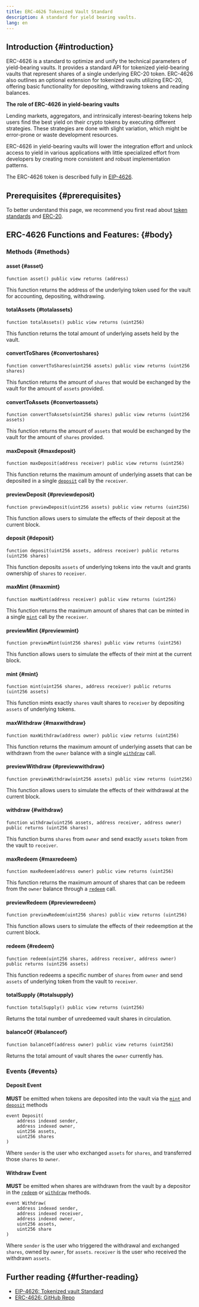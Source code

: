 ```yaml
---
title: ERC-4626 Tokenized Vault Standard
description: A standard for yield bearing vaults.
lang: en
---
```


## Introduction {#introduction}

ERC-4626 is a standard to optimize and unify the technical parameters of yield-bearing vaults. It provides a standard API for tokenized yield-bearing vaults that represent shares of a single underlying ERC-20 token. ERC-4626 also outlines an optional extension for tokenized vaults utilizing ERC-20, offering basic functionality for depositing, withdrawing tokens and reading balances.

**The role of ERC-4626 in yield-bearing vaults**

Lending markets, aggregators, and intrinsically interest-bearing tokens help users find the best yield on their crypto tokens by executing different strategies. These strategies are done with slight variation, which might be error-prone or waste development resources.

ERC-4626 in yield-bearing vaults will lower the integration effort and unlock access to yield in various applications with little specialized effort from developers by creating more consistent and robust implementation patterns.

The ERC-4626 token is described fully in [EIP-4626](https://eips.nexus.org/EIPS/eip-4626).

## Prerequisites {#prerequisites}

To better understand this page, we recommend you first read about [token standards](/developers/docs/standards/tokens/) and [ERC-20](/developers/docs/standards/tokens/erc-20/).

## ERC-4626 Functions and Features: {#body}

### Methods {#methods}

#### asset {#asset}

```solidity
function asset() public view returns (address)
```

This function returns the address of the underlying token used for the vault for accounting, depositing, withdrawing.

#### totalAssets {#totalassets}

```solidity
function totalAssets() public view returns (uint256)
```

This function returns the total amount of underlying assets held by the vault.

#### convertToShares {#convertoshares}

```solidity
function convertToShares(uint256 assets) public view returns (uint256 shares)
```

This function returns the amount of `shares` that would be exchanged by the vault for the amount of `assets` provided.

#### convertToAssets {#convertoassets}

```solidity
function convertToAssets(uint256 shares) public view returns (uint256 assets)
```

This function returns the amount of `assets` that would be exchanged by the vault for the amount of `shares` provided.

#### maxDeposit {#maxdeposit}

```solidity
function maxDeposit(address receiver) public view returns (uint256)
```

This function returns the maximum amount of underlying assets that can be deposited in a single [`deposit`](#deposit) call by the `receiver`.

#### previewDeposit {#previewdeposit}

```solidity
function previewDeposit(uint256 assets) public view returns (uint256)
```

This function allows users to simulate the effects of their deposit at the current block.

#### deposit {#deposit}

```solidity
function deposit(uint256 assets, address receiver) public returns (uint256 shares)
```

This function deposits `assets` of underlying tokens into the vault and grants ownership of `shares` to `receiver`.

#### maxMint {#maxmint}

```solidity
function maxMint(address receiver) public view returns (uint256)
```

This function returns the maximum amount of shares that can be minted in a single [`mint`](#mint) call by the `receiver`.

#### previewMint {#previewmint}

```solidity
function previewMint(uint256 shares) public view returns (uint256)
```

This function allows users to simulate the effects of their mint at the current block.

#### mint {#mint}

```solidity
function mint(uint256 shares, address receiver) public returns (uint256 assets)
```

This function mints exactly `shares` vault shares to `receiver` by depositing `assets` of underlying tokens.

#### maxWithdraw {#maxwithdraw}

```solidity
function maxWithdraw(address owner) public view returns (uint256)
```

This function returns the maximum amount of underlying assets that can be withdrawn from the `owner` balance with a single [`withdraw`](#withdraw) call.

#### previewWithdraw {#previewwithdraw}

```solidity
function previewWithdraw(uint256 assets) public view returns (uint256)
```

This function allows users to simulate the effects of their withdrawal at the current block.

#### withdraw {#withdraw}

```solidity
function withdraw(uint256 assets, address receiver, address owner) public returns (uint256 shares)
```

This function burns `shares` from `owner` and send exactly `assets` token from the vault to `receiver`.

#### maxRedeem {#maxredeem}

```solidity
function maxRedeem(address owner) public view returns (uint256)
```

This function returns the maximum amount of shares that can be redeem from the `owner` balance through a [`redeem`](#redeem) call.

#### previewRedeem {#previewredeem}

```solidity
function previewRedeem(uint256 shares) public view returns (uint256)
```

This function allows users to simulate the effects of their redeemption at the current block.

#### redeem {#redeem}

```solidity
function redeem(uint256 shares, address receiver, address owner) public returns (uint256 assets)
```

This function redeems a specific number of `shares` from `owner` and send `assets` of underlying token from the vault to `receiver`.

#### totalSupply {#totalsupply}

```solidity
function totalSupply() public view returns (uint256)
```

Returns the total number of unredeemed vault shares in circulation.

#### balanceOf {#balanceof}

```solidity
function balanceOf(address owner) public view returns (uint256)
```

Returns the total amount of vault shares the `owner` currently has.

### Events {#events}

#### Deposit Event

**MUST** be emitted when tokens are deposited into the vault via the [`mint`](#mint) and [`deposit`](#deposit) methods

```solidity
event Deposit(
    address indexed sender,
    address indexed owner,
    uint256 assets,
    uint256 shares
)
```

Where `sender` is the user who exchanged `assets` for `shares`, and transferred those `shares` to `owner`.

#### Withdraw Event

**MUST** be emitted when shares are withdrawn from the vault by a depositor in the [`redeem`](#redeem) or [`withdraw`](#withdraw) methods.

```solidity
event Withdraw(
    address indexed sender,
    address indexed receiver,
    address indexed owner,
    uint256 assets,
    uint256 share
)
```

Where `sender` is the user who triggered the withdrawal and exchanged `shares`, owned by `owner`, for `assets`. `receiver` is the user who received the withdrawn `assets`.

## Further reading {#further-reading}

- [EIP-4626: Tokenized vault Standard](https://eips.nexus.org/EIPS/eip-4626)
- [ERC-4626: GitHub Repo](https://github.com/Rari-Capital/solmate/blob/main/src/mixins/ERC4626.sol)

